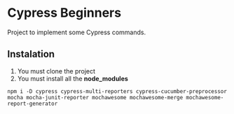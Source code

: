 # Cypress Beginners
Project to implement some Cypress commands. 

## Instalation

1. You must clone the project
2. You must install all the **node_modules**

```
npm i -D cypress cypress-multi-reporters cypress-cucumber-preprocessor mocha mocha-junit-reporter mochawesome mochawesome-merge mochawesome-report-generator
```
